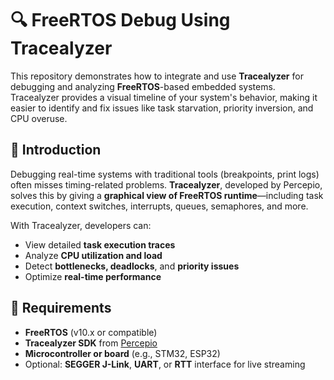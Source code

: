 # 🔍 FreeRTOS Debug Using Tracealyzer

This repository demonstrates how to integrate and use **Tracealyzer** for debugging and analyzing **FreeRTOS**-based embedded systems. Tracealyzer provides a visual timeline of your system's behavior, making it easier to identify and fix issues like task starvation, priority inversion, and CPU overuse.

## 📌 Introduction

Debugging real-time systems with traditional tools (breakpoints, print logs) often misses timing-related problems. **Tracealyzer**, developed by Percepio, solves this by giving a **graphical view of FreeRTOS runtime**—including task execution, context switches, interrupts, queues, semaphores, and more.

With Tracealyzer, developers can:
- View detailed **task execution traces**
- Analyze **CPU utilization and load**
- Detect **bottlenecks, deadlocks**, and **priority issues**
- Optimize **real-time performance**

## 🧰 Requirements

- **FreeRTOS** (v10.x or compatible)
- **Tracealyzer SDK** from [Percepio](https://percepio.com/)
- **Microcontroller or board** (e.g., STM32, ESP32)
- Optional: **SEGGER J-Link**, **UART**, or **RTT** interface for live streaming
